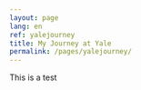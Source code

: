 ```yaml
---
layout: page
lang: en
ref: yalejourney
title: My Journey at Yale
permalink: /pages/yalejourney/
---
```




This is a test


<body>
<style>

body {
  font: 10px sans-serif;
  background: #222;
  background-color: #222;
}

text {
  fill: #fff
}

.axis path,
.axis line {
  fill: none;
  stroke: #fff;
  shape-rendering: crispEdges;
}

.dot {
  stroke: #fff;
}


.overlay {
  pointer-events: none;
}

.hidden{
  display:none;
}

.interact{
  fill: #aaa;
}

.interacttext{
  fill: #000;
}

.colorselect{
  fill: #aaa;
}

.colortext{
  fill: #000;
}

.labelselect{
  fill: #aaa;
}

.labeltext{
  fill: #000;
}

</style>
<script src="d3.min.js"></script>
<script src='data.js'></script>
<script src='darkviz.js'></script>


<div class="container" id="dataviz">
</div>
<div class="container" id="hud">
</div>
</body>